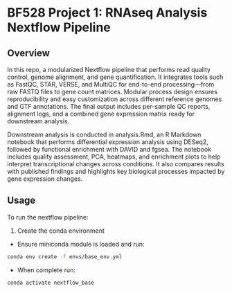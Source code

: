 # BF528 Project 1: RNAseq Analysis Nextflow Pipeline

## Overview
In this repo, a modularized Nextflow pipeline that performs read quality control, genome alignment, and gene quantification. It integrates tools such as FastQC, STAR, VERSE, and MultiQC for end-to-end processing—from raw FASTQ files to gene count matrices. Modular process design ensures reproducibility and easy customization across different reference genomes and GTF annotations. The final output includes per-sample QC reports, alignment logs, and a combined gene expression matrix ready for downstream analysis. 

Downstream analysis is conducted in analysis.Rmd, an R Markdown notebook that performs differential expression analysis using DESeq2, followed by functional enrichment with DAVID and fgsea. The notebook includes quality assessment, PCA, heatmaps, and enrichment plots to help interpret transcriptional changes across conditions. It also compares results with published findings and highlights key biological processes impacted by gene expression changes.

## Usage
To run the nextflow pipeline:
1. Create the conda environment
  - Ensure miniconda module is loaded and run:
   ```bash
   conda env create -f envs/base_env.yml
   ```
  - When complete run:
   ```bash
   conda activate nextflow_base
   ```
